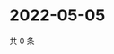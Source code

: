 # 2022-05-05

共 0 条

<!-- BEGIN WEIBO -->
<!-- 最后更新时间 Thu May 05 2022 04:14:52 GMT+0800 (China Standard Time) -->

<!-- END WEIBO -->
